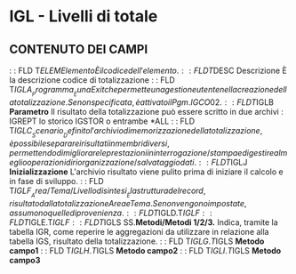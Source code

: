 # IGL - Livelli di totale
## CONTENUTO DEI CAMPI
 :  : FLD T$ELEM Elemento
È il codice dell'elemento.
 :  : FLD T$DESC Descrizione
È la descrizione codice di totalizzazione
 :  : FLD T$IGLA __Programma__
È una Exit che permette una gestione utente nella creazione della totalizzazione. Se non specificata, è attivato il Pgm. IGCO02.
 :  : FLD T$IGLB __Parametro__
Il risultato della totalizzazione può essere scritto in due archivi :  IGREPT lo storico IGSTOR o entrambe *ALL
 :  : FLD T$IGLC __Scenario__
Definito l'archivio di memorizzazione della totalizzazione, è possibile separare i risultati in membri diversi, permettendo di migliorare le prestazioni in interrogazione/stampa e di gestire al meglio operazioni di riorganizzazione/salvataggio dati.
 :  : FLD T$IGLJ __Inizializzazione__
L'archivio risultato viene pulito prima di iniziare il calcolo e in fase di sviluppo.
 :  : FLD T$IGLF __Area/Tema/Livello di sintesi__
È la struttura del record, risultato dalla totalizzazione Area e Tema. Se non vengono impostate, assumono quelle di provenienza.
 :  : FLD T$IGLD.T$IGLF
 :  : FLD T$IGLE.T$IGLF
 :  : FLD T$IGLS SS.__Metodi/Metodi 1/2/3.__
Indica, tramite la tabella IGR, come reperire le aggregazioni da utilizzare in relazione alla tabella IGS, risultato della totalizzazione.
 :  : FLD T$IGLG.T$IGLS __Metodo campo1__
 :  : FLD T$IGLH.T$IGLS __Metodo campo2__
 :  : FLD T$IGLI.T$IGLS __Metodo campo3__
